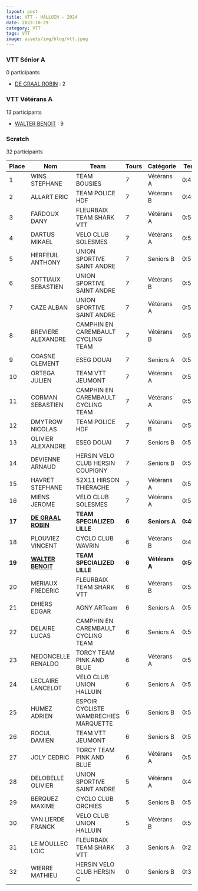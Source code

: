 ```yaml
---
layout: post
title: VTT - HALLUIN - 2024
date: 2023-10-29
category: VTT
tags: VTT
image: assets/img/blog/vtt.jpeg
---
```


### VTT Sénior A
0 participants
- [DE GRAAL ROBIN](https://teamspecializedlille.github.io/works/degraalrobin) : 2

### VTT Vétérans A
13 participants
- [WALTER BENOIT](https://teamspecializedlille.github.io/works/walterbenoit) : 9

### Scratch
32 participants

| Place | Nom | Team | Tours | Catégorie | Temps |
|---|---|---|---|---|---|
| 1 | WINS STEPHANE | TEAM BOUSIES | 7 | Vétérans A | 0:49:18 | 
| 2 | ALLART ERIC | TEAM POLICE HDF | 7 | Vétérans B | 0:49:36 | 
| 3 | FARDOUX DANY | FLEURBAIX TEAM SHARK VTT | 7 | Vétérans A | 0:50:26 | 
| 4 | DARTUS MIKAEL | VELO CLUB SOLESMES | 7 | Vétérans A | 0:51:0 | 
| 5 | HERFEUIL ANTHONY | UNION SPORTIVE SAINT ANDRE | 7 | Seniors B | 0:51:9 | 
| 6 | SOTTIAUX SEBASTIEN | UNION SPORTIVE SAINT ANDRE | 7 | Vétérans B | 0:51:12 | 
| 7 | CAZE ALBAN | UNION SPORTIVE SAINT ANDRE | 7 | Vétérans A | 0:51:39 | 
| 8 | BREVIERE ALEXANDRE | CAMPHIN EN CAREMBAULT CYCLING TEAM | 7 | Vétérans B | 0:52:43 | 
| 9 | COASNE CLEMENT | ESEG DOUAI | 7 | Seniors A | 0:52:46 | 
| 10 | ORTEGA JULIEN | TEAM VTT JEUMONT | 7 | Vétérans A | 0:53:6 | 
| 11 | CORMAN SEBASTIEN | CAMPHIN EN CAREMBAULT CYCLING TEAM | 7 | Vétérans A | 0:53:56 | 
| 12 | DMYTROW NICOLAS | TEAM POLICE HDF | 7 | Vétérans B | 0:54:29 | 
| 13 | OLIVIER ALEXANDRE | ESEG DOUAI | 7 | Seniors B | 0:55:37 | 
| 14 | DEVIENNE ARNAUD | HERSIN VELO CLUB HERSIN COUPIGNY | 7 | Seniors B | 0:56:15 | 
| 15 | HAVRET STEPHANE | 52X11 HIRSON THIÉRACHE | 7 | Vétérans A | 0:57:51 | 
| 16 | MIENS JEROME | VELO CLUB SOLESMES | 7 | Vétérans A | 0:58:45 | 
| **17** | **[DE GRAAL ROBIN](https://teamspecializedlille.github.io/works/degraalrobin)** | **TEAM SPECIALIZED LILLE** | **6** | **Seniors A** | **0:49:58** | 
| 18 | PLOUVIEZ VINCENT | CYCLO CLUB WAVRIN | 6 | Vétérans B | 0:49:58 | 
| **19** | **[WALTER BENOIT](https://teamspecializedlille.github.io/works/walterbenoit)** | **TEAM SPECIALIZED LILLE** | **6** | **Vétérans A** | **0:50:7** | 
| 20 | MERIAUX FREDERIC | FLEURBAIX TEAM SHARK VTT | 6 | Vétérans B | 0:50:13 | 
| 21 | DHIERS EDGAR | AGNY ARTeam | 6 | Seniors A | 0:50:35 | 
| 22 | DELAIRE LUCAS | CAMPHIN EN CAREMBAULT CYCLING TEAM | 6 | Seniors A | 0:50:54 | 
| 23 | NEDONCELLE RENALDO | TORCY TEAM PINK AND BLUE | 6 | Vétérans A | 0:51:32 | 
| 24 | LECLAIRE LANCELOT | VELO CLUB UNION HALLUIN | 6 | Seniors A | 0:52:33 | 
| 25 | HUMEZ ADRIEN | ESPOIR CYCLISTE WAMBRECHIES MARQUETTE | 6 | Seniors B | 0:52:33 | 
| 26 | ROCUL DAMIEN | TEAM VTT JEUMONT | 6 | Seniors B | 0:57:53 | 
| 27 | JOLY CEDRIC | TORCY TEAM PINK AND BLUE | 6 | Vétérans A | 0:58:45 | 
| 28 | DELOBELLE OLIVIER | UNION SPORTIVE SAINT ANDRE | 5 | Vétérans A | 0:40:46 | 
| 29 | BERQUEZ MAXIME | CYCLO CLUB ORCHIES | 5 | Seniors B | 0:50:34 | 
| 30 | VAN LIERDE FRANCK | VELO CLUB UNION HALLUIN | 5 | Vétérans B | 0:50:41 | 
| 31 | LE MOULLEC LOIC | FLEURBAIX TEAM SHARK VTT | 3 | Seniors A | 0:21:17 | 
| 32 | WIERRE MATHIEU | HERSIN VELO CLUB HERSIN C | 0 | Seniors B | 0:38:53 | 
